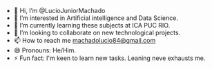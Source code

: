 - 👋 Hi, I’m @LucioJuniorMachado
- 👀 I’m interested in Artificial intelligence and Data Science.
- 🌱 I’m currently learning these subjects at ICA PUC RIO.
- 💞️ I’m looking to collaborate on new technological projects.
- 📫 How to reach me <machadolucio84@gmail.com> 
- 😄 Pronouns: He/Him. 
- ⚡ Fun fact: I'm keen to learn new tasks. Leaning neve exhausts me. 

<!---
LucioJuniorMachado/LucioJuniorMachado is a ✨ special ✨ repository because its `README.md` (this file) appears on your GitHub profile.
You can click the Preview link to take a look at your changes.
--->
